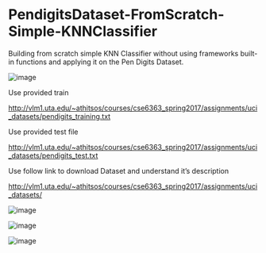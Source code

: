 # PendigitsDataset-FromScratch-Simple-KNNClassifier
Building from scratch simple KNN Classifier without using frameworks built-in functions and applying it on the Pen Digits Dataset.

![image](https://user-images.githubusercontent.com/112272836/215268170-65a73f42-4e24-4b01-805e-2b20d6210808.png)

Use provided train 

http://vlm1.uta.edu/~athitsos/courses/cse6363_spring2017/assignments/uci_datasets/pendigits_training.txt

Use provided test file

http://vlm1.uta.edu/~athitsos/courses/cse6363_spring2017/assignments/uci_datasets/pendigits_test.txt

Use follow link to download Dataset and understand it’s description

http://vlm1.uta.edu/~athitsos/courses/cse6363_spring2017/assignments/uci_datasets/

![image](https://user-images.githubusercontent.com/112272836/215268228-3248ed72-e9c6-42d8-9c46-5b9f0539d1e3.png)

![image](https://user-images.githubusercontent.com/112272836/215268235-fe4a250b-cc52-497b-88e6-ca4ecb241e3c.png)

![image](https://user-images.githubusercontent.com/112272836/215268339-20198efe-8111-4855-8c62-7b9ed74bb52d.png)
